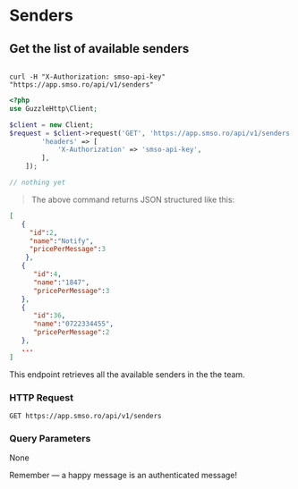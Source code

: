 # Senders

## Get the list of available senders

```curl

curl -H "X-Authorization: smso-api-key"  "https://app.smso.ro/api/v1/senders" 

```

```php
<?php
use GuzzleHttp\Client;

$client = new Client;
$request = $client->request('GET', 'https://app.smso.ro/api/v1/senders', [
        'headers' => [
            'X-Authorization' => 'smso-api-key',
        ],
    ]);
```

```javascript
// nothing yet 
```

> The above command returns JSON structured like this:

```json
[
   {  
     "id":2,
     "name":"Notify",
     "pricePerMessage":3
    },
   {
      "id":4,
      "name":"1847",
      "pricePerMessage":3
   },
   {
      "id":36,
      "name":"0722334455",
      "pricePerMessage":2
   },
   ...
]
```

This endpoint retrieves all the available senders in the the team.

### HTTP Request

`GET https://app.smso.ro/api/v1/senders`

### Query Parameters

None

<aside class="success">
Remember — a happy message is an authenticated message!
</aside>  
